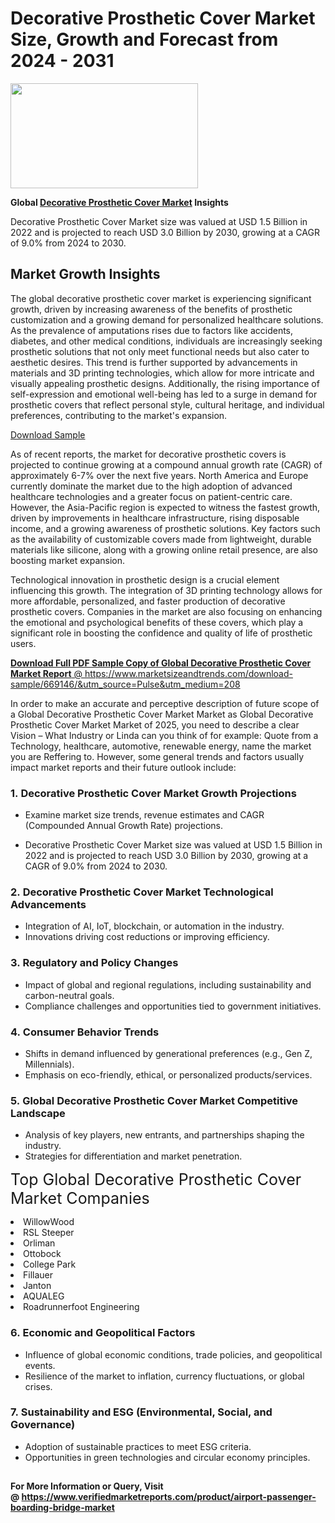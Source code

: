 <H1>Decorative Prosthetic Cover Market Size, Growth and Forecast from 2024 - 2031</H1><img class="aligncenter size-medium wp-image-584254" src="https://thirdeyenews.in/wp-content/uploads/2024/09/Global-Market-Research-300x168.jpeg" alt="" width="300" height="168" /><p><strong>Global&nbsp;<a href="https://www.marketsizeandtrends.com/download-sample/669146/&amp;utm_source=Pulse&amp;utm_medium=208">Decorative Prosthetic Cover Market</a> Insights</strong></p><p>Decorative Prosthetic Cover Market size was valued at USD 1.5 Billion in 2022 and is projected to reach USD 3.0 Billion by 2030, growing at a CAGR of 9.0% from 2024 to 2030.</p><p><h2>Market Growth Insights</h2> <p>The global decorative prosthetic cover market is experiencing significant growth, driven by increasing awareness of the benefits of prosthetic customization and a growing demand for personalized healthcare solutions. As the prevalence of amputations rises due to factors like accidents, diabetes, and other medical conditions, individuals are increasingly seeking prosthetic solutions that not only meet functional needs but also cater to aesthetic desires. This trend is further supported by advancements in materials and 3D printing technologies, which allow for more intricate and visually appealing prosthetic designs. Additionally, the rising importance of self-expression and emotional well-being has led to a surge in demand for prosthetic covers that reflect personal style, cultural heritage, and individual preferences, contributing to the market's expansion.</p> <p><a href="#">Download Sample</a></p> <p>As of recent reports, the market for decorative prosthetic covers is projected to continue growing at a compound annual growth rate (CAGR) of approximately 6-7% over the next five years. North America and Europe currently dominate the market due to the high adoption of advanced healthcare technologies and a greater focus on patient-centric care. However, the Asia-Pacific region is expected to witness the fastest growth, driven by improvements in healthcare infrastructure, rising disposable income, and a growing awareness of prosthetic solutions. Key factors such as the availability of customizable covers made from lightweight, durable materials like silicone, along with a growing online retail presence, are also boosting market expansion.</p> <p>Technological innovation in prosthetic design is a crucial element influencing this growth. The integration of 3D printing technology allows for more affordable, personalized, and faster production of decorative prosthetic covers. Companies in the market are also focusing on enhancing the emotional and psychological benefits of these covers, which play a significant role in boosting the confidence and quality of life of prosthetic users.</p> <p><a href="#"></p><p><span class=""><strong>Download Full PDF Sample Copy of Global Decorative Prosthetic Cover Market Report</strong> @ <a href="https://www.marketsizeandtrends.com/download-sample/669146/&amp;utm_source=Pulse&amp;utm_medium=208" target="_blank">https://www.marketsizeandtrends.com/download-sample/669146/&amp;utm_source=Pulse&amp;utm_medium=208</a></span></p><p>In order to make an accurate and perceptive description of future scope of a Global&nbsp;Decorative Prosthetic Cover Market Market as Global&nbsp;Decorative Prosthetic Cover Market Market of 2025, you need to describe a clear Vision &ndash; What Industry or Linda can you think of for example: Quote from a Technology, healthcare, automotive, renewable energy, name the market you are Reffering to. However, some general trends and factors usually impact market reports and their future outlook include:</p><h3>1.&nbsp;<strong>Decorative Prosthetic Cover Market Growth Projections</strong></h3><ul><li>Examine market size trends, revenue estimates and CAGR (Compounded Annual Growth Rate) projections.</li><li><p>Decorative Prosthetic Cover Market size was valued at USD 1.5 Billion in 2022 and is projected to reach USD 3.0 Billion by 2030, growing at a CAGR of 9.0% from 2024 to 2030.</p></li></ul><h3>2.&nbsp;<strong>Decorative Prosthetic Cover Market Technological Advancements</strong></h3><ul><li>Integration of AI, IoT, blockchain, or automation in the industry.</li><li>Innovations driving cost reductions or improving efficiency.</li></ul><h3>3.&nbsp;<strong>Regulatory and Policy Changes</strong></h3><ul><li>Impact of global and regional regulations, including sustainability and carbon-neutral goals.</li><li>Compliance challenges and opportunities tied to government initiatives.</li></ul><h3>4.&nbsp;<strong>Consumer Behavior Trends</strong></h3><ul><li>Shifts in demand influenced by generational preferences (e.g., Gen Z, Millennials).</li><li>Emphasis on eco-friendly, ethical, or personalized products/services.</li></ul><h3>5.&nbsp;<strong>Global Decorative Prosthetic Cover Market Competitive Landscape</strong></h3><ul><li>Analysis of key players, new entrants, and partnerships shaping the industry.</li><li>Strategies for differentiation and market penetration.</li></ul><p data-pm-slice="1 1 []"><span style="color: inherit; font-family: inherit; font-size: 25px;">Top Global Decorative Prosthetic Cover Market Companies</span></p><div class="" data-test-id=""><p><li>WillowWood</li><li> RSL Steeper</li><li> Orliman</li><li> Ottobock</li><li> College Park</li><li> Fillauer</li><li> Janton</li><li> AQUALEG</li><li> Roadrunnerfoot Engineering</li></p></div><h3>6.&nbsp;<strong>Economic and Geopolitical Factors</strong></h3><ul><li>Influence of global economic conditions, trade policies, and geopolitical events.</li><li>Resilience of the market to inflation, currency fluctuations, or global crises.</li></ul><h3>7.&nbsp;<strong>Sustainability and ESG (Environmental, Social, and Governance)</strong></h3><ul><li>Adoption of sustainable practices to meet ESG criteria.</li><li>Opportunities in green technologies and circular economy principles.</li></ul><h2><strong style="font-size: 14px;">For More Information or Query, Visit @&nbsp;</strong><a style="background-color: #ffffff; font-size: 14px;" href="https://www.marketsizeandtrends.com/report/decorative-prosthetic-cover-market/" target="_blank">https://www.verifiedmarketreports.com/product/airport-passenger-boarding-bridge-market</a></h2>
